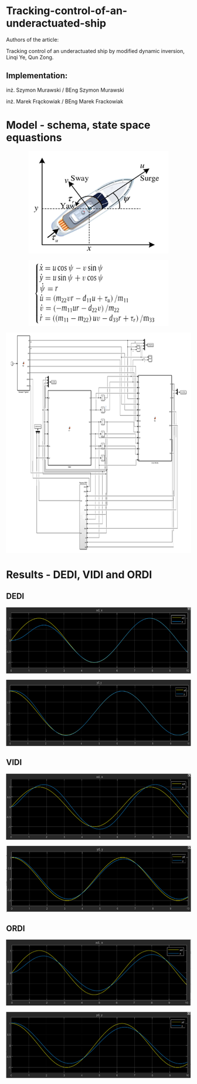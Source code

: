 # Tracking-control-of-an-underactuated-ship

Authors of the article:

Tracking control of an underactuated ship by modified dynamic inversion, Linqi Ye, Qun Zong.

## Implementation: 

inż. Szymon Murawski / BEng Szymon Murawski

inż. Marek Frąckowiak / BEng Marek Frackowiak

# Model - schema, state space equastions
<p align="center">
<img width="380" height="280" src="https://github.com/SzymonMs/Tracking-control-of-an-underactuated-ship/blob/main/statek.png">
<p align="center">
<img width="380" height="180" src="https://github.com/SzymonMs/Tracking-control-of-an-underactuated-ship/blob/main/ss_model.png">
<p align="center">
<img width="765" height="600" src="https://github.com/SzymonMs/Tracking-control-of-an-underactuated-ship/blob/main/model.png">

# Results - DEDI, VIDI and ORDI

## DEDI
<p align="center">
<img width="660" height="180" src="https://github.com/SzymonMs/Tracking-control-of-an-underactuated-ship/blob/main/dedi_x.png">
<p align="center">
<img width="660" height="180" src="https://github.com/SzymonMs/Tracking-control-of-an-underactuated-ship/blob/main/dedi_y.png">
  
## VIDI
<p align="center">
<img width="660" height="180" src="https://github.com/SzymonMs/Tracking-control-of-an-underactuated-ship/blob/main/vidi_x.png">
<p align="center">
<img width="660" height="180" src="https://github.com/SzymonMs/Tracking-control-of-an-underactuated-ship/blob/main/vidi_y.png">
  
## ORDI
<p align="center">
<img width="660" height="180" src="https://github.com/SzymonMs/Tracking-control-of-an-underactuated-ship/blob/main/ordi_x.png">
<p align="center">
<img width="660" height="180" src="https://github.com/SzymonMs/Tracking-control-of-an-underactuated-ship/blob/main/ordi_y.png">

